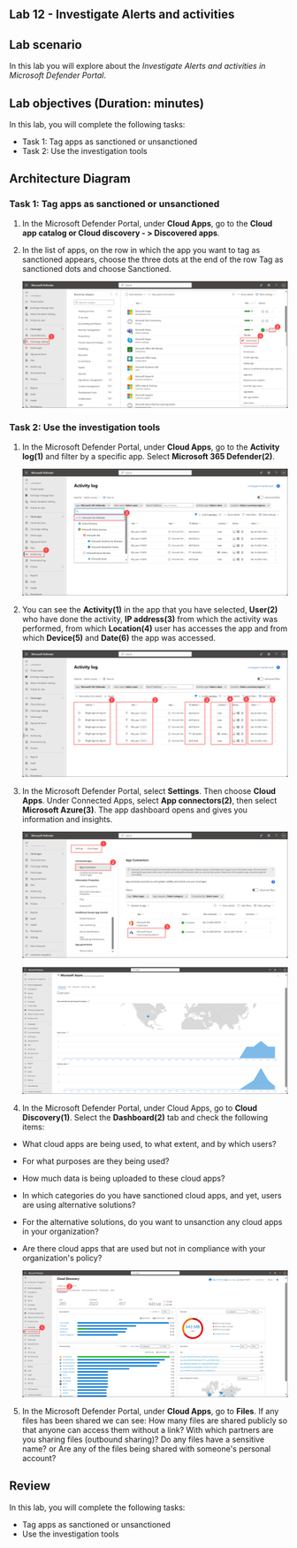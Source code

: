 ## Lab 12 - Investigate Alerts and activities

## Lab scenario
In this lab you will explore about the *Investigate Alerts and activities in Microsoft Defender Portal*.

## Lab objectives (Duration:  minutes)

In this lab, you will complete the following tasks:
- Task 1: Tag apps as sanctioned or unsanctioned
- Task 2: Use the investigation tools

## Architecture Diagram

### Task 1: Tag apps as sanctioned or unsanctioned

1. In the Microsoft Defender Portal, under **Cloud Apps**, go to the **Cloud app catalog or Cloud discovery - > Discovered apps**.

2. In the list of apps, on the row in which the app you want to tag as sanctioned appears, choose the three dots at the end of the row Tag as sanctioned dots and choose Sanctioned.

   ![Picture 1](../Media/Alerts4.png)

### Task 2: Use the investigation tools

1. In the Microsoft Defender Portal, under **Cloud Apps**, go to the **Activity log(1)** and filter by a specific app. Select **Microsoft 365 Defender(2)**.

   ![Picture 1](../Media/Alerts5.png)

2. You can see the **Activity(1)** in the app that you have selected, **User(2)** who have done the activity, **IP address(3)** from which the activity was performed, from which **Location(4)** user has accesses the app and from which **Device(5)** and **Date(6)** the app was accessed.

   ![Picture 1](../Media/Alerts6.png)

3. In the Microsoft Defender Portal, select **Settings**. Then choose **Cloud Apps**. Under Connected Apps, select **App connectors(2)**, then select **Microsoft Azure(3)**. The app dashboard opens and gives you information and insights.

   ![Picture 1](../Media/Alerts7.png)

   ![Picture 1](../Media/Alerts8.png)

4. In the Microsoft Defender Portal, under Cloud Apps, go to **Cloud Discovery(1)**. Select the **Dashboard(2)** tab and check the following items:

- What cloud apps are being used, to what extent, and by which users?

- For what purposes are they being used?

- How much data is being uploaded to these cloud apps?

- In which categories do you have sanctioned cloud apps, and yet, users are using alternative solutions?

- For the alternative solutions, do you want to unsanction any cloud apps in your organization?

- Are there cloud apps that are used but not in compliance with your organization's policy?

   ![Picture 1](../Media/Alerts9.png)

5. In the Microsoft Defender Portal, under **Cloud Apps**, go to **Files**. If any files has been shared we can see: How many files are shared publicly so that anyone can access them without a link? With which partners are you sharing files (outbound sharing)? Do any files have a sensitive name? or Are any of the files being shared with someone's personal account?

## Review
In this lab, you will complete the following tasks:
- Tag apps as sanctioned or unsanctioned
- Use the investigation tools
